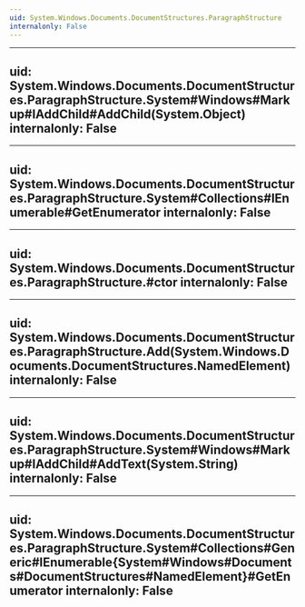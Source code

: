 ```yaml
---
uid: System.Windows.Documents.DocumentStructures.ParagraphStructure
internalonly: False
---
```


---
uid: System.Windows.Documents.DocumentStructures.ParagraphStructure.System#Windows#Markup#IAddChild#AddChild(System.Object)
internalonly: False
---

---
uid: System.Windows.Documents.DocumentStructures.ParagraphStructure.System#Collections#IEnumerable#GetEnumerator
internalonly: False
---

---
uid: System.Windows.Documents.DocumentStructures.ParagraphStructure.#ctor
internalonly: False
---

---
uid: System.Windows.Documents.DocumentStructures.ParagraphStructure.Add(System.Windows.Documents.DocumentStructures.NamedElement)
internalonly: False
---

---
uid: System.Windows.Documents.DocumentStructures.ParagraphStructure.System#Windows#Markup#IAddChild#AddText(System.String)
internalonly: False
---

---
uid: System.Windows.Documents.DocumentStructures.ParagraphStructure.System#Collections#Generic#IEnumerable{System#Windows#Documents#DocumentStructures#NamedElement}#GetEnumerator
internalonly: False
---
